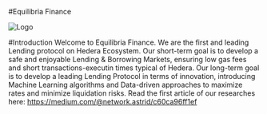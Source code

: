 #Equilibria Finance

![Logo](https://github.com/equilibria-finance/equilibria-finance/assets/128416370/69c0cbe5-7567-445b-bcf5-8886e763177a)


#Introduction
Welcome to Equilibria Finance. We are the first and leading Lending protocol on Hedera Ecosystem.
Our short-term goal is to develop a safe and enjoyable Lending & Borrowing Markets, ensuring low gas fees and short transactions-executin times typical of Hedera.
Our long-term goal is to develop a leading Lending Protocol in terms of innovation, introducing Machine Learning algorithms and Data-driven approaches to maximize rates and minimize liquidation risks. Read the first article of our researches here: https://medium.com/@network.astrid/c60ca96ff1ef

